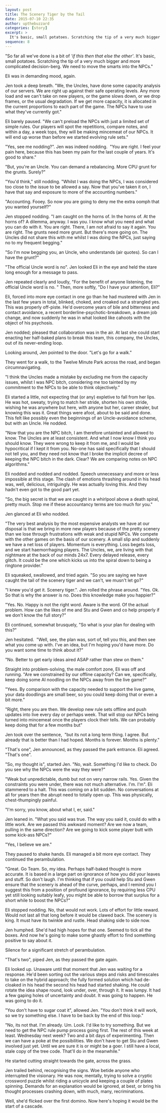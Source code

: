 ```yaml
---
layout: post
title: The Scenery Tiger by the Tail
date: 2015-07-10 22:35
author: upthebuzzard
categories: [story]
excerpt: >
  It's basic, small potatoes. Scratching the tip of a very much bigger and more complicated decision-berg. We need to move the smarts into the NPCs.
sequence: 8
---
```

"So far all we've done is a bit of _'if this then that else the other'_. It's basic, small potatoes. Scratching the tip of a very much bigger and more complicated decision-berg. We need to move the smarts into the NPCs."

Eli was in demanding mood, again.

Jen took a deep breath. "We, the Uncles, have done some capacity analysis of our servers. We are right up against their safe operating levels. Any more load and we can't take on new players, or the game slows down, or we drop frames, or the usual degradation. If we get more capacity, it is allocated in the current proportions to each part of the game. The NPCs have to use what they've currently got."

Eli barely paused. "We can't preload the NPCs with just a limited set of simple rules. Our players will spot the repetitions, compare notes, and within a day, a week tops, they will be making mincemeat of our NPCs. It will end up worse than before we started evolving rule sets."

"Yes, see me nodding?". Jen was indeed nodding.  "You are right. I feel your pain here, because this has been my pain for the last couple of years. It's good to share."

"But, you're an Uncle. You can demand a rebalancing. More CPU grunt for the grunts. Surely?"

"You'd think," still nodding. "Whilst I was doing the NPCs, I was considered too close to the issue to be allowed a say. Now that you've taken it on, I have that say and exposure to more of the accounting numbers."

"Accounting. Fooey. So now you are going to deny me the extra oomph that you wanted yourself?"

Jen stopped nodding. "I am caught on the horns of. In the horns of. At the horns of? A dilemma, anyway. I was you. I know what you need and what you can do with it. You are right. There, I am not afraid to say it again. You are right. The grunts need more grunt. But there's more going on. The Uncles did not share this with me whilst I was doing the NPCs, just saying no to my frequent begging."

"So I'm now begging you, an Uncle, who understands (air quotes). So can I have the grunt?"

"The official Uncle word is no". Jen looked Eli in the eye and held the stare long enough for a message to pass.

Jen repeated clearly and loudly, "For the benefit of anyone listening, the official Uncle word is no. "
Then, more softly, "Do I have your attention, Eli?"

Eli, forced into more eye contact in one go than he had mustered with Jen in the last few years in total, blinked, choked, and croaked out a strangled yes. This was properly off-piste. He'd overcome years of bile and bitterness and contact avoidance, a recent borderline-psychotic-breakdown, a dream job change, and now suddenly he was in what looked like cahoots with the object of his psychosis.

Jen nodded; pleased that collaboration was in the air. At last she could start enacting her half-baked plans to break this team, this company, the Uncles, out of its never-ending loop.

Looking around, Jen pointed to the door. "Let's go for a walk."

They went for a walk, to the Twelve Minute Park across the road, and began circumnavigating.

"I think the Uncles made a mistake by excluding me from the capacity issues, whilst I was NPC bitch, considering me too tainted by my commitment to the NPCs to be able to think objectively."

Eli started a little, not expecting that (or any) expletive to fall from her lips. He was hot, sweaty, trying to match her stride, shorten his own stride, wishing he was anywhere but here, with anyone but her, career stealer, but knowing this was it. Great things were afoot, about to be said and done. This felt like possibly even the beginnings of an Uncle-avoidance scheme, but with an Uncle. He nodded.

"Now that you are the NPC bitch, I am therefore untainted and allowed to know. The Uncles are at least consistent. And what I now know I think you should know. They were wrong to keep it from me, and I would be hypocritical if I kept it from you. No-one has said specifically that I should not tell you, and they need not know that I broke the implicit decree of keeping the NPC bitch in the dark. Clear? We are comparing notes on NPC algorithms."

Eli nodded and nodded and nodded. Speech unnecessary and more or less impossible at this stage. The clash of emotions thrashing around in his head was, well, delicious, intriguingly. He was actually loving this. And they hadn't even got to the good part yet.

"So, the big secret is that we are caught in a whirlpool above a death spiral, pretty much. Stop me if these accountancy terms are too much for you."

Jen glanced at Eli who nodded.

"The very best analysis by the most expensive analysts we have at our disposal is that we bring in more new players because of the pretty scenery than we lose through frustrations with weak and stupid NPCs. We compete with the other games on the basis of our scenery. A small slip and suddenly we have a net loss of players. Momentum is everything. Loss begets loss, and we start haemorrhaging players. The Uncles, we, are living with that nightmare at the back of our minds 24x7. Every delayed release, every glitch. It could be the one which kicks us into the spiral down to being a ringtone provider."

Eli squeaked, swallowed, and tried again. "So you are saying we have caught the tail of the scenery tiger and we can't, we musn't let go?"

"I knew you'd get it. Scenery tiger.". Jen rolled the phrase around. "Yes. Ok. So that is why the answer is no. Does this knowledge make you happier?"

"Yes. No. Happy is not the right word. Aware is the word. Of the actual problem. How can the likes of me and Stu and Gwen and co help properly if we don't know the full story?"

Eli continued, somewhat brusquely, "So what is your plan for dealing with this?"

Jen hesitated.  "Well, see, the plan was, sort of, tell you this, and then see what you come up with. I've an idea, but I'm hoping you'd have more. Do you want some time to think about it?"

"No. Better to get early ideas aired ASAP rather than stew on them."

Straight into problem-solving, the male comfort zone, Eli was off and running. "Are we constrained by our offline capacity? Can we, specifically, keep doing some AI noodling on the NPCs away from the live game?"

"Yees. By comparison with the capacity needed to support the live game, your data doodlings are small beer, so you could keep doing that or even a bit more."

"Right, there you are then. We develop new rule sets offline and push updates into live every day or perhaps week. That will stop our NPCs being turned into mincemeat once the players clock their tells. We can probably keep doing that for a few months but"

Jen took over the sentence,  "but its not a long term thing. I agree. But already that is better than I had hoped. Months is forever. Months is plenty."

"That's one", Jen announced, as they passed the park entrance.
Eli agreed. "That's one".

"So, my thought is", started Jen. "No, wait. Something I'd like to check. Do you see why the NPCs were the way they were?"

"Weak but unpredictable, dumb but not on very narrow rails. Yes. Given the constraints you were under, there was not much alternative. I'm. I'm". Eli stammered to a halt. This was coming on a bit sudden. No conversations at all for years then the abrupt need to totally open up. This was physically, chest-thumpingly painful.

"I'm sorry, you know, about what I, er, said."

Jen leaned in. "What you said was true. The way you said it, could do with a little work. Are we passed this awkward moment? Are we now a team, pulling in the same direction? Are we going to kick some player butt with some kick-ass NPCs?"

"Yes, I believe we are."

They paused to shake hands. Eli managed a bit more eye contact. They continued the perambulation.

"Great. Go Team. So, my idea. Perhaps half-baked thought is more accurate. It is based in a large part on ignorance of how you did your leaves and stuff. So don't laugh. I'm thinking that if you could help Stu and Gwen ensure that the scenery is ahead of the curve, perhaps, and I remind you I suggest this from a position of profound ignorance, by requiring less CPU yet still looking suitably leafy, you might be able to borrow that surplus for a short while to boost the NPCs?"

Eli stopped nodding. No, that would not work. Lots of effort for little reward. Would not last all that long before it would be clawed back. The scenery is king. It must have its twinkle and rustle. Head shaking side to side now.

Jen humphed. She'd had high hopes for that one. Seemed to tick all the boxes. And now he's going to make some ghastly effort to find something positive to say about it.

Silence for a significant stretch of perambulation.

"That's two", piped Jen, as they passed the gate again.

Eli looked up. Unaware until that moment that Jen was waiting for a response. He'd been sorting out the various steps and risks and timescales to take on the hybrid approach; the fully formed solution which had de-cloaked in his head the second his head had started shaking. He could rotate the idea shape round, look under, over, through it. It was lumpy. It had a few gaping holes of uncertainty and doubt. It was going to happen. He was going to do it.

"You don't have to sugar coat it", allowed Jen. "You don't think it will work, so we try something else. I have to be back by the end of this loop."

"No, its not that. I'm already. Um. Look. I'd like to try something. But we need to get the NPC rule pump process going first. The rest of this week at least. Wednesday next week? Two and a bit days of experimenting. Then we can have a poke at the possibilities. We don't have to get Stu and Gwen involved just yet. Until we are sure it is or might be a goer. I still have a local, stale copy of the tree code. That'll do in the meanwhile."

He started cutting straight towards the gate, across the grass.

Jen trailed behind, recognising the signs. Woe betide anyone who interrupted the visionary. He was now, mentally, trying to solve a cryptic crossword puzzle whilst riding a unicycle and keeping a couple of plates spinning. Demands for an explanation would be ignored, at best, or bring his thought processes crashing down, with much, many, recriminations.

Well, she'd flicked over the first domino. Now here's hoping it would be the start of a cascade.
